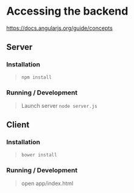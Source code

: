 Accessing the backend
=====================

https://docs.angularjs.org/guide/concepts

## Server

### Installation

> `npm install`

### Running / Development

> Launch server `node server.js`

## Client

### Installation

> `bower install`

### Running / Development

> open app/index.html
